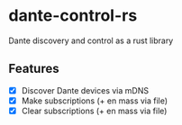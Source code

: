 # dante-control-rs
Dante discovery and control as a rust library

## Features
- [x] Discover Dante devices via mDNS
- [x] Make subscriptions (+ en mass via file)
- [x] Clear subscriptions (+ en mass via file)